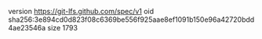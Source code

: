 version https://git-lfs.github.com/spec/v1
oid sha256:3e894cd0d823f08c6369be556f925aae8ef1091b150e96a42720bdd4ae23546a
size 1793
